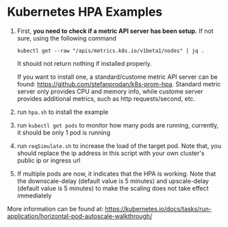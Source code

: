 # Kubernetes HPA Examples

1. First, **you need to check if a metric API server has been setup.** If not sure, using the following command

    ``kubectl get --raw "/apis/metrics.k8s.io/v1beta1/nodes" | jq .``

    It should not return nothing if installed properly.

    If you want to install one, a standard/custome metric API server can be found: https://github.com/stefanprodan/k8s-prom-hpa. Standard metric server only provides CPU and memory info, while custome server provides additional metrics, such as http requests/second, etc.

2. run ``hpa.sh`` to install the example

3. run ``kubectl get pods`` to monitor how many pods are running, currently, it should be only 1 pod is running

4. run ``reqSimulate.sh`` to increase the load of the target pod. Note that, you should replace the ip address in this script with your own cluster's public ip or ingress url

5. If multiple pods are now, it indicates that the HPA is working. Note that the downscale-delay (default value is 5 minutes) and upscale-delay (default value is 5 minutes) to make the scaling does not take effect immediately


More information can be found at:
https://kubernetes.io/docs/tasks/run-application/horizontal-pod-autoscale-walkthrough/